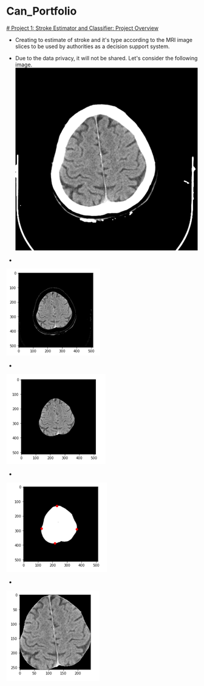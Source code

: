 # Can_Portfolio

[# Project 1: Stroke Estimator and Classifier: Project Overview](https://github.com/cankiziloz/Stroke_Estimation.git)

* Creating to estimate of stroke and it's type according to the MRI image slices to be used by authorities as a decision support system.

* Due to the data privacy, it will not be shared. Let's consider the following image.
![](https://github.com/cankiziloz/Stroke_Estimation/blob/main/image.png)

*
![](https://github.com/cankiziloz/Stroke_Estimation/blob/main/unoppened.PNG)

*
![](https://github.com/cankiziloz/Stroke_Estimation/blob/main/uncropped.PNG)

*
![](https://github.com/cankiziloz/Stroke_Estimation/blob/main/frames.PNG)

*
![](https://github.com/cankiziloz/Stroke_Estimation/blob/main/cropped.PNG)
